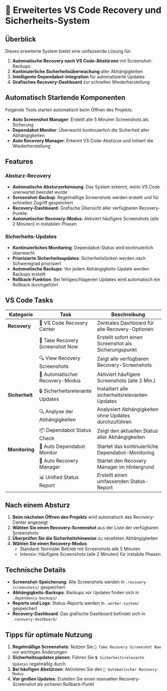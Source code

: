 # 🚀 Erweitertes VS Code Recovery und Sicherheits-System

## Überblick

Dieses erweiterte System bietet eine umfassende Lösung für:

1. **Automatische Recovery nach VS Code-Abstürzen** mit Screenshot-Backups
2. **Kontinuierliche Sicherheitsüberwachung** aller Abhängigkeiten
3. **Intelligente Dependabot-Integration** für automatisierte Updates
4. **Grafisches Recovery-Dashboard** zur schnellen Wiederherstellung

## Automatisch Startende Komponenten

Folgende Tools starten automatisch beim Öffnen des Projekts:

- **Auto Screenshot Manager**: Erstellt alle 5 Minuten Screenshots als Sicherung
- **Dependabot Monitor**: Überwacht kontinuierlich die Sicherheit aller Abhängigkeiten
- **Auto Recovery Manager**: Erkennt VS Code-Abstürze und initiiert die Wiederherstellung

## Features

### Absturz-Recovery

- **Automatische Absturzerkennung**: Das System erkennt, wenn VS Code unerwartet beendet wurde
- **Screenshot-Backup**: Regelmäßige Screenshots werden erstellt und für schnellen Zugriff gespeichert
- **Recovery-Dashboard**: Grafische Übersicht aller verfügbaren Recovery-Punkte
- **Automatischer Recovery-Modus**: Aktiviert häufigere Screenshots (alle 2 Minuten) in instabilen Phasen

### Sicherheits-Updates

- **Kontinuierliches Monitoring**: Dependabot-Status wird kontinuierlich überwacht
- **Priorisierte Sicherheitsupdates**: Sicherheitslücken werden nach Schweregrad priorisiert
- **Automatische Backups**: Vor jedem Abhängigkeits-Update werden Backups erstellt
- **Rollback-Funktion**: Bei fehlgeschlagenen Updates wird automatisch ein Rollback durchgeführt

## VS Code Tasks

| Kategorie | Task | Beschreibung |
|-----------|------|--------------|
| **Recovery** | 🔄 VS Code Recovery Center | Zentrales Dashboard für alle Recovery-Optionen |
| | 📸 Take Recovery Screenshot Now | Erstellt sofort einen Screenshot als Sicherungspunkt |
| | 🔍 View Recovery Screenshots | Zeigt alle verfügbaren Recovery-Screenshots |
| | 🚨 Automatischer Recovery-Modus | Aktiviert häufigere Screenshots (alle 2 Min.) |
| **Sicherheit** | 🔒 Sicherheitsrelevante Updates | Installiert alle sicherheitsrelevanten Updates |
| | 🔍 Analyse der Abhängigkeiten | Analysiert Abhängigkeiten ohne Updates durchzuführen |
| | 📦 Dependabot Status Check | Zeigt den aktuellen Status aller Abhängigkeiten |
| **Monitoring** | 🔄 Auto Dependabot Monitor | Startet das kontinuierliche Dependabot-Monitoring |
| | 🔄 Auto Recovery Manager | Startet den Recovery Manager im Hintergrund |
| | 📊 Unified Status Report | Erstellt einen umfassenden Status-Report |

## Nach einem Absturz

1. **Beim nächsten Öffnen des Projekts** wird automatisch das Recovery-Center angezeigt
2. **Wählen Sie einen Recovery-Screenshot** aus der Liste der verfügbaren Screenshots
3. **Überprüfen Sie die Sicherheitshinweise** zu veralteten Abhängigkeiten
4. **Wählen Sie einen Recovery-Modus**:
   - Standard: Normaler Betrieb mit Screenshots alle 5 Minuten
   - Intensiv: Häufigere Screenshots (alle 2 Minuten) für instabile Phasen

## Technische Details

- **Screenshot-Speicherung**: Alle Screenshots werden in `.recovery-screenshots/` gespeichert
- **Abhängigkeits-Backups**: Backups vor Updates finden sich in `.dependency-backups/`
- **Reports und Logs**: Status-Reports werden in `.worker-system/` gespeichert
- **Recovery-Dashboard**: Das grafische Dashboard befindet sich in `.recovery-dashboard/`

## Tipps für optimale Nutzung

1. **Regelmäßige Screenshots**: Nutzen Sie `📸 Take Recovery Screenshot Now` vor wichtigen Änderungen
2. **Sicherheitsupdates planen**: Führen Sie `🔒 Sicherheitsrelevante Updates` regelmäßig durch
3. **Bei häufigen Abstürzen**: Aktivieren Sie den `🚨 Automatischer Recovery-Modus`
4. **Vor großen Updates**: Erstellen Sie einen manuellen Recovery-Screenshot als sicheren Rollback-Punkt
